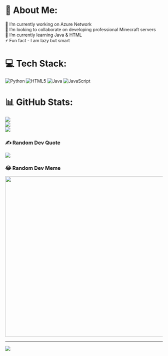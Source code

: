 # 💫 About Me:
🔭 I’m currently working on Azure Network<br>👯 I’m looking to collaborate on developing professional Minecraft servers <br>🌱 I’m currently learning Java & HTML<br>⚡ Fun fact - I am lazy but smart


# 💻 Tech Stack:
![Python](https://img.shields.io/badge/python-3670A0?style=flat-square&logo=python&logoColor=ffdd54) ![HTML5](https://img.shields.io/badge/html5-%23E34F26.svg?style=flat-square&logo=html5&logoColor=white) ![Java](https://img.shields.io/badge/java-%23ED8B00.svg?style=flat-square&logo=java&logoColor=white) ![JavaScript](https://img.shields.io/badge/javascript-%23323330.svg?style=flat-square&logo=javascript&logoColor=%23F7DF1E)
# 📊 GitHub Stats:
![](https://github-readme-stats.vercel.app/api?username=BulletPK&theme=dark&hide_border=false&include_all_commits=false&count_private=false)<br/>
![](https://github-readme-streak-stats.herokuapp.com/?user=BulletPK&theme=dark&hide_border=false)<br/>
![](https://github-readme-stats.vercel.app/api/top-langs/?username=BulletPK&theme=dark&hide_border=false&include_all_commits=false&count_private=false&layout=compact)

### ✍️ Random Dev Quote
![](https://quotes-github-readme.vercel.app/api?type=horizontal&theme=radical)

### 😂 Random Dev Meme
<img src="https://rm.up.railway.app/" width="512px"/>

---
[![](https://visitcount.itsvg.in/api?id=BulletPK&icon=6&color=7)](https://visitcount.itsvg.in)

<!-- Proudly created with GPRM ( https://gprm.itsvg.in ) -->
